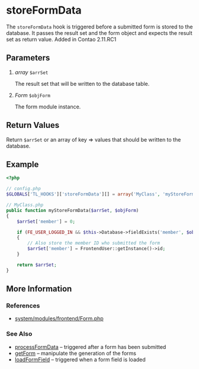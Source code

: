 # storeFormData


The `storeFormData` hook is triggered before a submitted form is stored to the database. It passes the result set and the form object and expects the result set as return value. Added in Contao 2.11.RC1


## Parameters 

1. *array* `$arrSet`

	The result set that will be written to the database table.

2. *Form* `$objForm`

	The form module instance.


## Return Values 

Return `$arrSet` or an array of key => values that should be written to the database.


## Example 

```php
<?php

// config.php
$GLOBALS['TL_HOOKS']['storeFormData'][] = array('MyClass', 'myStoreFormData');

// MyClass.php
public function myStoreFormData($arrSet, $objForm)
{
	$arrSet['member'] = 0;

	if (FE_USER_LOGGED_IN && $this->Database->fieldExists('member', $objForm->targetTable))
	{
		// Also store the member ID who submitted the form
		$arrSet['member'] = FrontendUser::getInstance()->id;
	}

	return $arrSet;
}
```


## More Information


### References

- [system/modules/frontend/Form.php](https://github.com/contao/core/blob/2.11.7/system/modules/frontend/Form.php#L438)


### See Also

- [processFormData](processFormData.md) – triggered after a form has been submitted
- [getForm](getForm.md) – manipulate the generation of the forms
- [loadFormField](loadFormField.md) – triggered when a form field is loaded
